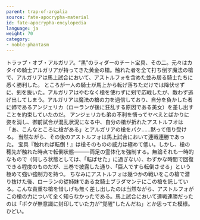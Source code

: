 ```yaml
---
parent: trap-of-argalia
source: fate-apocrypha-material
id: fate-apocrypha-encylopedia
language: ja
weight: 70
category:
- noble-phantasm
---
```


トラップ・オブ・アルガリア。“黒”のラィダーのチート宝具、その二。元々はカタイの騎士アルガリアが持ってきた黄金の槍。触れた者を全て打ち倒す魔法の槍で、アルガリアは馬上試合において、アストルフォを含めた並み居る騎士たちに悉く勝利した。
ところが一人の騎士が馬上から転げ落ちただけでは降伏せずに、剣を抜いた。アルガリアはやむなく槍を使わずに剣で応戦したが、敵わず逃げ出してしまう。アルガリアは魔法の槍の力を過信しており、自分を負かした者に姉であるアンジェリカ（ローランが後に狂乱する原因である美女）を差し出すことを約束していたのだ。
アンジェリカも弟の不利を悟ってヤべえとばかりに姿を消し、御前試合が混乱状況になる中、自分の槍が折れたアストルフオは「あ、こんなところに槍がある」とアルガリアの槍をパク……黙って借り受ける。
当然ながら、その後のアストルフォは馬上試合において連戦連勝であった。
宝具『触れれば転倒！』は槍そのものの威力は極めて低い。しかし、槍の穂先が触れた時点で転倒状態———両足の霊体化を強制する。無論それも一時的なもので（何しろ状態としては、「転ばせた」に過ぎない）、わずかな時間で回復できる程度のものだが、三巻で披露した通り、「巨人ですら転倒させる」という極めて強い強制力を持つ。
ちなみにアストルフォは幾つかの戦いをこの槍で潜り抜けた後、ローランの従姉妹である女騎士ブラダマンテにこの槍を託している。こんな貴重な槍を惜しげも無く差し出したのは当然ながら、アストルフォがこの槍の力について全く知らなかったである。馬上試合において連戦連勝だったのは「ポクが無意識に封印していた力が"覚醒"したんだね」とか思ってた模様。ひどい。
